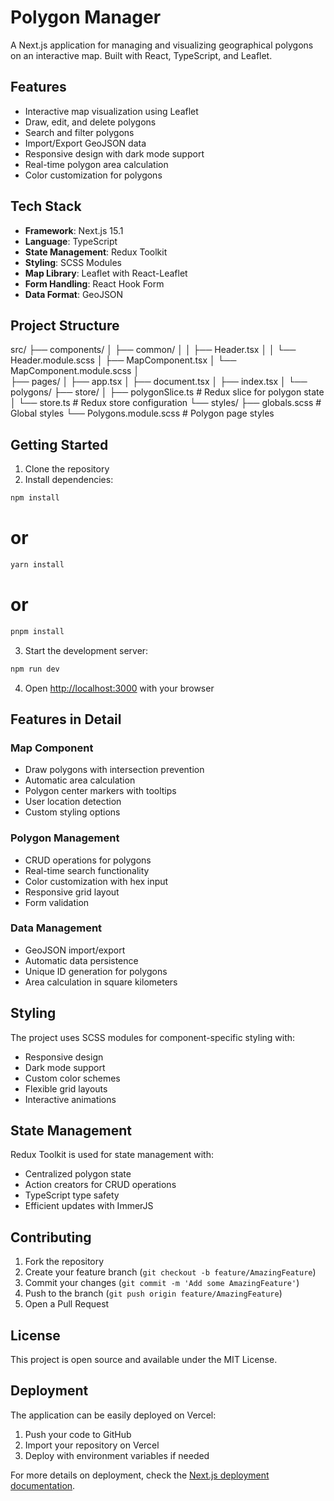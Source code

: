 # Polygon Manager

A Next.js application for managing and visualizing geographical polygons on an interactive map. Built with React, TypeScript, and Leaflet.

## Features

- Interactive map visualization using Leaflet
- Draw, edit, and delete polygons
- Search and filter polygons
- Import/Export GeoJSON data
- Responsive design with dark mode support
- Real-time polygon area calculation
- Color customization for polygons

## Tech Stack

- **Framework**: Next.js 15.1
- **Language**: TypeScript
- **State Management**: Redux Toolkit
- **Styling**: SCSS Modules
- **Map Library**: Leaflet with React-Leaflet
- **Form Handling**: React Hook Form
- **Data Format**: GeoJSON

## Project Structure

src/
├── components/
│ ├── common/
│ │ ├── Header.tsx 
│ │ └── Header.module.scss
│ ├── MapComponent.tsx 
│ └── MapComponent.module.scss
│  
├── pages/
│ ├── app.tsx 
│ ├── document.tsx 
│ ├── index.tsx 
│ └── polygons/ 
├── store/
│ ├── polygonSlice.ts # Redux slice for polygon state
│ └── store.ts # Redux store configuration
└── styles/
├── globals.scss # Global styles
└── Polygons.module.scss # Polygon page styles

## Getting Started

1. Clone the repository
2. Install dependencies:

```bash
npm install
```

# or

```bash
yarn install
```

# or

```bash
pnpm install
```

3. Start the development server:

```bash
npm run dev
```

4. Open [http://localhost:3000](http://localhost:3000) with your browser

## Features in Detail

### Map Component

- Draw polygons with intersection prevention
- Automatic area calculation
- Polygon center markers with tooltips
- User location detection
- Custom styling options

### Polygon Management

- CRUD operations for polygons
- Real-time search functionality
- Color customization with hex input
- Responsive grid layout
- Form validation

### Data Management

- GeoJSON import/export
- Automatic data persistence
- Unique ID generation for polygons
- Area calculation in square kilometers

## Styling

The project uses SCSS modules for component-specific styling with:

- Responsive design
- Dark mode support
- Custom color schemes
- Flexible grid layouts
- Interactive animations

## State Management

Redux Toolkit is used for state management with:

- Centralized polygon state
- Action creators for CRUD operations
- TypeScript type safety
- Efficient updates with ImmerJS

## Contributing

1. Fork the repository
2. Create your feature branch (`git checkout -b feature/AmazingFeature`)
3. Commit your changes (`git commit -m 'Add some AmazingFeature'`)
4. Push to the branch (`git push origin feature/AmazingFeature`)
5. Open a Pull Request

## License

This project is open source and available under the MIT License.

## Deployment

The application can be easily deployed on Vercel:

1. Push your code to GitHub
2. Import your repository on Vercel
3. Deploy with environment variables if needed

For more details on deployment, check the [Next.js deployment documentation](https://nextjs.org/docs/pages/building-your-application/deploying).
